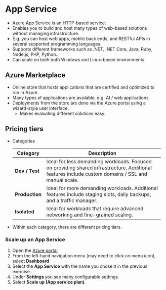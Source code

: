 # App Service

- Azure App Service is an HTTP-based service.
- Enables you to build and host many types of web-based solutions without managing infrastructure.
- E.g. you can host web apps, mobile back ends, and RESTful APIs in several supported programming languages.
- Supports different frameworks such as .NET, .NET Core, Java, Ruby, Node.js, PHP, Python..
- Can scale on both both Windows and Linux-based environments.

## Azure Marketplace

- Online store that hosts applications that are certified and optimized to run in Azure.
- Many types of applications are available, e.g. AI / web applications.
- Deployments from the store are done via the Azure portal using a wizard-style user interface.
  - Makes evaluating different solutions easy.

## Pricing tiers

- Categories

    | Category  | Description  |
    | --------- | ------------ |
    | **Dev / Test** | Ideal for less demanding workloads. Focused on providing shared infrastructure. Additional features include custom domains / SSL and manual scale. |
    | **Production** | Ideal for more demanding workloads. Additional features include staging slots, daily backups, and a traffic manager. |
    | **Isolated** | Ideal for workloads that require advanced networking and fine-grained scaling. |

- Within each category, there are different pricing tiers.

### Scale up an App Service

1. Open the [Azure portal](https://portal.azure.com)
2. From the left-hand navigation menu (may need to click on menu icon), select **Dashboard**
3. Select the **App Service** with the name you chose it in the previous exercise.
4. Under **Settings** you see many configurable settings
5. Select **Scale up (App service plan)**.
